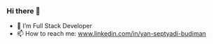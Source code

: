 ### Hi there 👋
- 🔭 I’m Full Stack Developer
- 📫 How to reach me: www.linkedin.com/in/yan-septyadi-budiman
